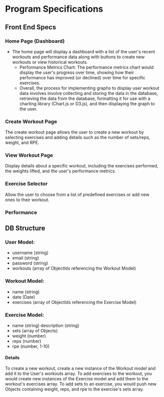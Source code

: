 # Program Specifications

## Front End Specs
### Home Page (Dashboard)
* The home page will display a dashboard with a list of the user's recent workouts and performance data along with buttons to create new workouts or view historical workouts.
  - Performance Metrics Chart: The performance metrics chart would display the user's progress over time, showing how their performance has improved (or declined) over time for specific exercises.
  - Overall, the process for implementing graphs to display user workout data involves involve collecting and storing the data in the database, retrieving the data from the database, formatting it for use with a charting library (Chart.js or D3.js), and then displaying the graph to the user.
### Create Workout Page
The create workout page allows the user to create a new workout by selecting exercises and adding details such as the number of sets/reps, weight, and RPE.
### View Workout Page
Display details about a specific workout, including the exercises performed, the weights lifted, and the user's performance metrics.
### Exercise Selector
Allow the user to choose from a list of predefined exercises or add new ones to their workout.
### Performance 


## DB Structure
### User Model:
* username (string)
* email (string)
* password (string)
* workouts (array of ObjectIds referencing the Workout Model)
### Workout Model:
* name (string)
* date (Date)
* exercises (array of ObjectIds referencing the Exercise Model)
### Exercise Model:
* name (string)
description (string)
* sets (array of Objects)
* weight (number)
* reps (number)
* rpe (number, 1-10)

#### Details
To create a new workout, create a new instance of the Workout model and add it to the User's workouts array. To add exercises to the workout, you would create new instances of the Exercise model and add them to the workout's exercises array. To add sets to an exercise, you would push new Objects containing weight, reps, and rpe to the exercise's sets array.
